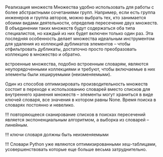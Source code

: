Реализация множеств Множества удобно использовать для работы с более абстрактными сочетаниями групп. Например, если есть группа инженеров и группа авторов, можно выбрать тех, кто занимается обоими видами деятельности, определив пересечение двух множеств. В объединении таких множеств будут содержаться оба типа специалистов, но каждый из них будет включен только один раз. Эта последняя особенность делает множества идеальным инструментом для удаления из коллекций дубликатов элементов – чтобы отфильтровать дубликаты, достаточно просто преобразовать коллекцию в множество и обратно.

встроенные множества, подобно встроенным словарям, являются неупорядоченными коллекциями и требуют, чтобы включаемые в них элементы были хешируемыми (неизменяемыми).

Один из способов оптимизировать производительность множеств состоит в переходе к использованию словарей вместо списков для внутреннего хранения множеств – элементы могут храниться в виде ключей словаря, все значения в котором равны None. Время поиска в словарях постоянно и невелико.

!!! повторяющееся сканирование списков в поисках пересечений является экспоненциальным алгоритмом, а выборка из словарей – линейным.

!!! ключи словаря должны быть неизменяемыми

!!! Словари Python уже являются оптимизированными хеш-таблицами, усовершенствовать которые еще больше весьма затруднительно.